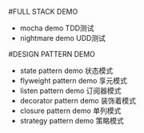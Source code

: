 #FULL STACK DEMO
 - mocha demo  TDD测试
 - nightmare demo  UDD测试

#DESIGN PATTERN DEMO
 - state pattern demo 状态模式
 - flyweight pattern demo 享元模式
 - listen pattern demo 订阅器模式
 - decorator pattern demo 装饰着模式
 - closure pattern demo 单列模式
 - strategy pattern demo 策略模式